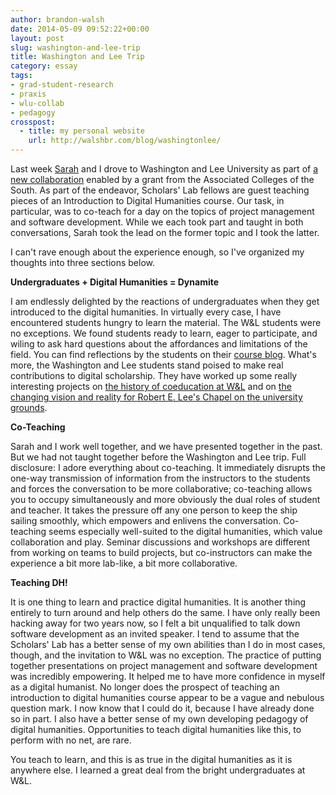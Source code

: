 ```yaml
---
author: brandon-walsh
date: 2014-05-09 09:52:22+00:00
layout: post
slug: washington-and-lee-trip
title: Washington and Lee Trip
category: essay
tags:
- grad-student-research
- praxis
- wlu-collab
- pedagogy
crosspost:
  - title: my personal website
    url: http://walshbr.com/blog/washingtonlee/
---
```


Last week [Sarah](https://scholarslab.org/people/sarah-storti/) and I drove to Washington and Lee University as part of [a new collaboration](http://news.blogs.wlu.edu/2014/01/30/wl-announces-digital-humanities-partnership-with-uva/) enabled by a grant from the Associated Colleges of the South. As part of the endeavor, Scholars' Lab fellows are guest teaching pieces of an Introduction to Digital Humanities course. Our task, in particular, was to co-teach for a day on the topics of project management and software development. While we each took part and taught in both conversations, Sarah took the lead on the former topic and I took the latter.

I can't rave enough about the experience enough, so I've organized my thoughts into three sections below.

**Undergraduates + Digital Humanities = Dynamite**

I am endlessly delighted by the reactions of undergraduates when they get introduced to the digital humanities. In virtually every case, I have encountered students hungry to learn the material. The W&L students were no exceptions. We found students ready to learn, eager to participate, and wiling to ask hard questions about the affordances and limitations of the field. You can find reflections by the students on their [course blog](http://dhintro.academic.wlu.edu/). What's more, the Washington and Lee students stand poised to make real contributions to digital scholarship. They have worked up some really interesting projects on [the history of coeducation at W&L](http://beyondbowties.academic.wlu.edu/) and on [the changing vision and reality for Robert E. Lee's Chapel on the university grounds](http://leechapel.academic.wlu.edu/).

**Co-Teaching**

Sarah and I work well together, and we have presented together in the past. But we had not taught together before the Washington and Lee trip. Full disclosure: I adore everything about co-teaching. It immediately disrupts the one-way transmission of information from the instructors to the students and forces the conversation to be more collaborative; co-teaching allows you to occupy simultaneously and more obviously the dual roles of student and teacher. It takes the pressure off any one person to keep the ship sailing smoothly, which empowers and enlivens the conversation. Co-teaching seems especially well-suited to the digital humanities, which value collaboration and play. Seminar discussions and workshops are different from working on teams to build projects, but co-instructors can make the experience a bit more lab-like, a bit more collaborative.

**Teaching DH!**

It is one thing to learn and practice digital humanities. It is another thing entirely to turn around and help others do the same. I have only really been hacking away for two years now, so I felt a bit unqualified to talk down software development as an invited speaker. I tend to assume that the Scholars' Lab has a better sense of my own abilities than I do in most cases, though, and the invitation to W&L was no exception. The practice of putting together presentations on project management and software development was incredibly empowering. It helped me to have more confidence in myself as a digital humanist. No longer does the prospect of teaching an introduction to digital humanities course appear to be a vague and nebulous question mark. I now know that I could do it, because I have already done so in part. I also have a better sense of my own developing pedagogy of digital humanities. Opportunities to teach digital humanities like this, to perform with no net, are rare.

You teach to learn, and this is as true in the digital humanities as it is anywhere else. I learned a great deal from the bright undergraduates at W&L.

